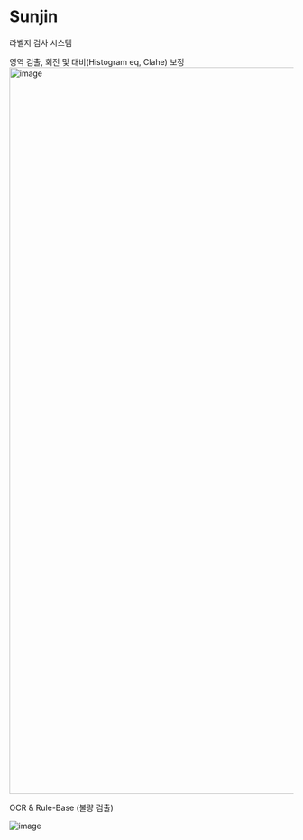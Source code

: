 # Sunjin

라벨지 검사 시스템

영역 검출, 회전 및 대비(Histogram eq, Clahe) 보정
<img width="1287" alt="image" src="https://github.com/lynhyul/Sunjin/assets/76422150/4f0f72ce-132f-404b-af98-d494d7dc3a28">



OCR & Rule-Base (불량 검출)




![image](https://github.com/lynhyul/Sunjin/assets/76422150/9fd2edc9-d087-49ff-a07e-f9e69d478f7c)
